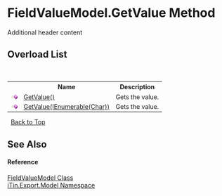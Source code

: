 # FieldValueModel.GetValue Method 
Additional header content 


## Overload List
&nbsp;<table><tr><th></th><th>Name</th><th>Description</th></tr><tr><td>![Public method](media/pubmethod.gif "Public method")</td><td><a href="M_iTin_Export_Model_FieldValueModel_GetValue">GetValue()</a></td><td>
Gets the value.</td></tr><tr><td>![Public method](media/pubmethod.gif "Public method")</td><td><a href="M_iTin_Export_Model_FieldValueModel_GetValue_1">GetValue(IEnumerable(Char))</a></td><td>
Gets the value.</td></tr></table>&nbsp;
<a href="#fieldvaluemodel.getvalue-method">Back to Top</a>

## See Also


#### Reference
<a href="T_iTin_Export_Model_FieldValueModel">FieldValueModel Class</a><br /><a href="N_iTin_Export_Model">iTin.Export.Model Namespace</a><br />